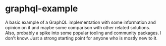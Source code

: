 # graphql-example
A basic example of a GraphQL implementation with some information and opinion on it and maybe some comparison with other related solutions. Also, probably a spike into some popular tooling and community packages. I don't know. Just a strong starting point for anyone who is mostly new to it.
